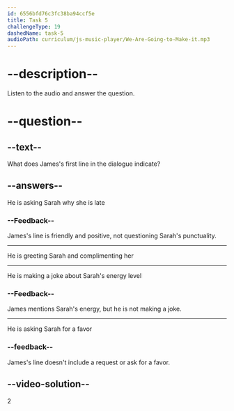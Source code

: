 ```yaml
---
id: 6556bfd76c3fc38ba94ccf5e
title: Task 5
challengeType: 19
dashedName: task-5
audioPath: curriculum/js-music-player/We-Are-Going-to-Make-it.mp3
---
```


<!--
AUDIO REFERENCE: 
James: Good morning, Sarah! Wow, you look great! It seems like you have a ton of energy this morning! 

Delete this after adding the audio.

-->

# --description--

Listen to the audio and answer the question.

# --question--

## --text--

What does James's first line in the dialogue indicate?

## --answers--

He is asking Sarah why she is late

### --Feedback--

James's line is friendly and positive, not questioning Sarah's punctuality.

---

He is greeting Sarah and complimenting her

---

He is making a joke about Sarah's energy level

### --Feedback--

James mentions Sarah's energy, but he is not making a joke.

---

He is asking Sarah for a favor

### --feedback--

James's line doesn't include a request or ask for a favor.

## --video-solution--

2
